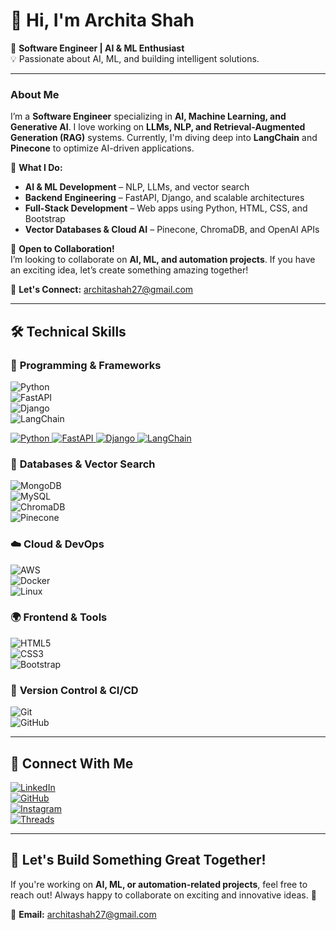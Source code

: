 
# 👋 Hi, I'm Archita Shah  

🚀 **Software Engineer | AI & ML Enthusiast**  
💡 Passionate about AI, ML, and building intelligent solutions.  

---

### **About Me**  
I’m a **Software Engineer** specializing in **AI, Machine Learning, and Generative AI**. I love working on **LLMs, NLP, and Retrieval-Augmented Generation (RAG)** systems. Currently, I'm diving deep into **LangChain** and **Pinecone** to optimize AI-driven applications.  

💼 **What I Do:**  
- **AI & ML Development** – NLP, LLMs, and vector search  
- **Backend Engineering** – FastAPI, Django, and scalable architectures  
- **Full-Stack Development** – Web apps using Python, HTML, CSS, and Bootstrap  
- **Vector Databases & Cloud AI** – Pinecone, ChromaDB, and OpenAI APIs  

🤝 **Open to Collaboration!**  
I’m looking to collaborate on **AI, ML, and automation projects**. If you have an exciting idea, let’s create something amazing together!  

📩 **Let's Connect:** [architashah27@gmail.com](mailto:architashah27@gmail.com)  

---

## 🛠️ **Technical Skills**  

### 🚀 **Programming & Frameworks**  
![Python](https://img.shields.io/badge/Python-3776AB?style=for-the-badge&logo=python&logoColor=white)  
![FastAPI](https://img.shields.io/badge/FastAPI-009688?style=for-the-badge&logo=fastapi&logoColor=white)  
![Django](https://img.shields.io/badge/Django-092E20?style=for-the-badge&logo=django&logoColor=white)  
![LangChain](https://img.shields.io/badge/LangChain-ffb703?style=for-the-badge&logo=chainlink&logoColor=white)  
<p align="left"> <a href="https://www.python.org/" target="_blank"> <img src="https://img.shields.io/badge/Python-3776AB?style=for-the-badge&logo=python&logoColor=white" alt="Python" /> </a> <a href="https://fastapi.tiangolo.com/" target="_blank"> <img src="https://img.shields.io/badge/FastAPI-009688?style=for-the-badge&logo=fastapi&logoColor=white" alt="FastAPI" /> </a> <a href="https://www.djangoproject.com/" target="_blank"> <img src="https://img.shields.io/badge/Django-092E20?style=for-the-badge&logo=django&logoColor=white" alt="Django" /> </a> <a href="https://python.langchain.com/" target="_blank"> <img src="https://img.shields.io/badge/LangChain-ffb703?style=for-the-badge&logo=chainlink&logoColor=white" alt="LangChain" /> </a> </p>

### 📡 **Databases & Vector Search**  
![MongoDB](https://img.shields.io/badge/MongoDB-4EA94B?style=for-the-badge&logo=mongodb&logoColor=white)  
![MySQL](https://img.shields.io/badge/MySQL-4479A1?style=for-the-badge&logo=mysql&logoColor=white)  
![ChromaDB](https://img.shields.io/badge/ChromaDB-ff69b4?style=for-the-badge)  
![Pinecone](https://img.shields.io/badge/Pinecone-008080?style=for-the-badge&logo=pinecone&logoColor=white)  

### ☁️ **Cloud & DevOps**  
![AWS](https://img.shields.io/badge/AWS-FF9900?style=for-the-badge&logo=amazonaws&logoColor=white)  
![Docker](https://img.shields.io/badge/Docker-2496ED?style=for-the-badge&logo=docker&logoColor=white)  
![Linux](https://img.shields.io/badge/Linux-FCC624?style=for-the-badge&logo=linux&logoColor=black)  

### 🌍 **Frontend & Tools**  
![HTML5](https://img.shields.io/badge/HTML5-E34F26?style=for-the-badge&logo=html5&logoColor=white)  
![CSS3](https://img.shields.io/badge/CSS3-1572B6?style=for-the-badge&logo=css3&logoColor=white)  
![Bootstrap](https://img.shields.io/badge/Bootstrap-7952B3?style=for-the-badge&logo=bootstrap&logoColor=white)  

### 🔧 **Version Control & CI/CD**  
![Git](https://img.shields.io/badge/Git-F05032?style=for-the-badge&logo=git&logoColor=white)  
![GitHub](https://img.shields.io/badge/GitHub-181717?style=for-the-badge&logo=github&logoColor=white)  

---

## 🔗 **Connect With Me**  

[![LinkedIn](https://img.shields.io/badge/LinkedIn-0A66C2?style=for-the-badge&logo=linkedin&logoColor=white)](https://www.linkedin.com/in/archita-s-16b03a202)  
[![GitHub](https://img.shields.io/badge/GitHub-181717?style=for-the-badge&logo=github&logoColor=white)](https://github.com/Archita2721)  
[![Instagram](https://img.shields.io/badge/Instagram-E4405F?style=for-the-badge&logo=instagram&logoColor=white)](http://www.instagram.com/archita_2127)  
[![Threads](https://img.shields.io/badge/Threads-000000?style=for-the-badge&logo=threads&logoColor=white)](https://www.threads.net/@archita_2127)  

---

## 🎯 **Let's Build Something Great Together!**  
If you're working on **AI, ML, or automation-related projects**, feel free to reach out! Always happy to collaborate on exciting and innovative ideas. 🚀  

📩 **Email:** [architashah27@gmail.com](mailto:architashah27@gmail.com)  



